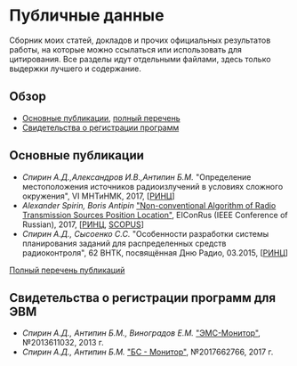# Публичные данные

Сборник моих статей, докладов и прочих официальных результатов работы, на которые можно ссылаться или использовать для цитирования.
Все разделы идут отдельными файлами, здесь только выдержки лучшего и содержание.

## Обзор

 * [Основные публикации](#основные-публикации), [полный перечень](publications.md)
 * [Свидетельства о регистрации программ](#свидетельства-о-регистрации-программ-для-ЭВМ)
 
## Основные публикации

 * *Спирин А.Д.,Александров И.В.,Антипин Б.М.* "Определение местоположения источников радиоизлучений в условиях сложного окружения", VI МНТиНМК, 2017, [[РИНЦ](https://elibrary.ru/item.asp?id=29890049)]
 * *Alexander Spirin, Boris Antipin* ["Non-conventional Algorithm of Radio Transmission Sources Position Location"](http://ieeexplore.ieee.org/document/7910617),
   EIConRus (IEEE Conference of Russian), 2017, [[РИНЦ](https://elibrary.ru/item.asp?id=29086660), [SCOPUS](https://www.scopus.com/record/display.uri?eid=2-s2.0-85019419177&origin=inward&txGid=f06cab7c16d2ae5d18324496d14ff18e)]
 * *Спирин А.Д., Сысоенко С.С.* "Особенности разработки системы планирования заданий для распределенных средств радиоконтроля", 62 ВНТК, посвящённая Дню Радио, 03.2015, [[РИНЦ](https://elibrary.ru/item.asp?id=26640740)]

[Полный перечень публикаций](publications.md)

## Свидетельства о регистрации программ для ЭВМ

 * *Спирин А.Д., Антипин Б.М., Виноградов Е.М.* ["ЭМС-Монитор"](https://drive.google.com/file/d/0Bz2f_aS77S8VengzeHZjN1podVk), №2013611032, 2013 г.
 * *Спирин А.Д., Антипин Б.М.* ["БС - Монитор"](https://drive.google.com/open?id=1RFyIpAkwm9QYLpqDUWHeKJl5gPJl6PsM), №2017662766, 2017 г.
